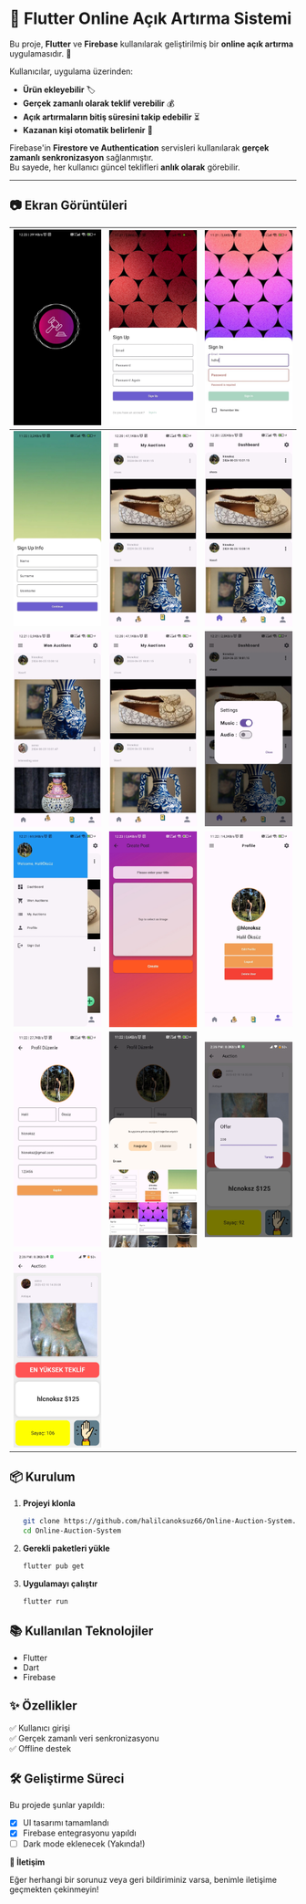 # 🚀 Flutter Online Açık Artırma Sistemi

Bu proje, **Flutter** ve **Firebase** kullanılarak geliştirilmiş bir **online açık artırma** uygulamasıdır. 📱  

Kullanıcılar, uygulama üzerinden:  
- **Ürün ekleyebilir** 🏷  
- **Gerçek zamanlı olarak teklif verebilir** 💰  
- **Açık artırmaların bitiş süresini takip edebilir** ⏳  
- **Kazanan kişi otomatik belirlenir** 🎉  

Firebase'in **Firestore ve Authentication** servisleri kullanılarak **gerçek zamanlı senkronizasyon** sağlanmıştır.  
Bu sayede, her kullanıcı güncel teklifleri **anlık olarak** görebilir.  

---


## 📷 Ekran Görüntüleri  

| <img src="./calisma3/screenshots/Resim1.jpg" width="250"/> | <img src="./calisma3/screenshots/Resim2.jpg" width="250"/> | <img src="./calisma3/screenshots/Resim3.jpg" width="250"/> |  
|---|---|---|  
| <img src="./calisma3/screenshots/Resim4.jpg" width="250"/> | <img src="./calisma3/screenshots/Resim5.jpg" width="250"/> | <img src="./calisma3/screenshots/Resim6.jpg" width="250"/> |  
| <img src="./calisma3/screenshots/Resim7.jpg" width="250"/> | <img src="./calisma3/screenshots/Resim8.jpg" width="250"/> | <img src="./calisma3/screenshots/Resim9.jpg" width="250"/> |  
| <img src="./calisma3/screenshots/Resim10.jpg" width="250"/> | <img src="./calisma3/screenshots/Resim11.jpg" width="250"/> | <img src="./calisma3/screenshots/Resim12.jpg" width="250"/> |  
| <img src="./calisma3/screenshots/Resim13.jpg" width="250"/> | <img src="./calisma3/screenshots/Resim14.jpg" width="250"/> | <img src="./calisma3/screenshots/Resim15.jpg" width="250"/> |  
| <img src="./calisma3/screenshots/Resim16.jpg" width="250"/> |  






## 📦 Kurulum

1. **Projeyi klonla**  
   ```sh
   git clone https://github.com/halilcanoksuz66/Online-Auction-System.git
   cd Online-Auction-System
   ```

2. **Gerekli paketleri yükle**  
   ```sh
   flutter pub get
   ```

3. **Uygulamayı çalıştır**  
   ```sh
   flutter run
   ```

## 📚 Kullanılan Teknolojiler
- Flutter
- Dart
- Firebase

## ✨ Özellikler
✅ Kullanıcı girişi  
✅ Gerçek zamanlı veri senkronizasyonu  
✅ Offline destek  

## 🛠 Geliştirme Süreci
Bu projede şunlar yapıldı:
- [x] UI tasarımı tamamlandı
- [x] Firebase entegrasyonu yapıldı
- [ ] Dark mode eklenecek (Yakında!)

**📩 İletişim**

Eğer herhangi bir sorunuz veya geri bildiriminiz varsa, benimle iletişime geçmekten çekinmeyin!


